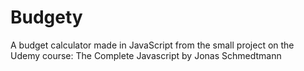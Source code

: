 # Budgety
A budget calculator made in JavaScript from the small project on the Udemy course: The Complete Javascript by Jonas Schmedtmann

